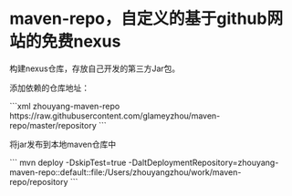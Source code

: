 # maven-repo，自定义的基于github网站的免费nexus
构建nexus仓库，存放自己开发的第三方Jar包。

<p>添加依赖的仓库地址：</p>
```xml
<repositories>
    <repository>
        <id>zhouyang-maven-repo</id>
        <url>https://raw.githubusercontent.com/glameyzhou/maven-repo/master/repository</url>
    </repository>
</repositories>
```
<p>将jar发布到本地maven仓库中</p>
```
mvn deploy -DskipTest=true -DaltDeploymentRepository=zhouyang-maven-repo::default::file:/Users/zhouyangzhou/work/maven-repo/repository
```

